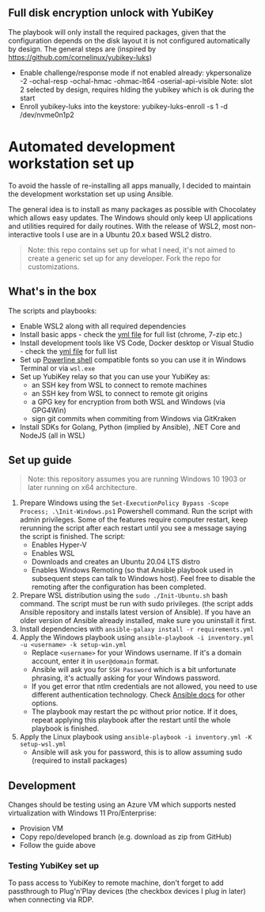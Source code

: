 ## Full disk encryption unlock with YubiKey
The playbook will only install the required packages, given that the configuration depends on the disk layout it is not configured automatically by design. The general steps are (inspired by https://github.com/cornelinux/yubikey-luks) 
- Enable challenge/response mode if not enabled already: ykpersonalize -2 -ochal-resp -ochal-hmac -ohmac-lt64 -oserial-api-visible
    Note: slot 2 selected by design, requires hlding the yubikey which is ok during the start
- Enroll yubikey-luks into the keystore: yubikey-luks-enroll -s 1 -d /dev/nvme0n1p2

















# Automated development workstation set up

To avoid the hassle of re-installing all apps manually, I decided to maintain the development workstation set up using Ansible.

The general idea is to install as many packages as possible with Chocolatey which allows easy updates. The Windows should only keep UI applications and utilities required for daily routines. With the release of WSL2, most non-interactive tools I use are in a Ubuntu 20.x based WSL2 distro.

> Note: this repo contains set up for what I need, it's not aimed to create a generic set up for any developer. Fork the repo for customizations.

## What's in the box

The scripts and playbooks:

- Enable WSL2 along with all required dependencies
- Install basic apps - check the [yml file](./windows/util-packages.yml) for full list (chrome, 7-zip etc.)
- Install development tools like VS Code, Docker desktop or Visual Studio - check the [yml file](./windows/dev-packages.yml) for full list
- Set up [Powerline shell](https://github.com/b-ryan/powerline-shell) compatible fonts so you can use it in Windows Terminal or via `wsl.exe`
- Set up YubiKey relay so that you can use your YubiKey as:
    - an SSH key from WSL to connect to remote machines
    - an SSH key from WSL to connect to remote git origins
    - a GPG key for encryption from both WSL and Windows (via GPG4Win)
    - sign git commits when commiting from Windows via GitKraken
- Install SDKs for Golang, Python (implied by Ansible), .NET Core and NodeJS (all in WSL)

## Set up guide
> Note: this repository assumes you are running Windows 10 1903 or later running on x64 architecture.

1. Prepare Windows using the `Set-ExecutionPolicy Bypass -Scope Process; .\Init-Windows.ps1` Powershell command. Run the script with admin privileges. Some of the features require computer restart, keep rerunning the script after each restart until you see a message saying the script is finished. The script:
    - Enables Hyper-V
    - Enables WSL
    - Downloads and creates an Ubuntu 20.04 LTS distro
    - Enables Windows Remoting (so that Ansible playbook used in subsequent steps can talk to Windows host). Feel free to disable the remoting after the configuration has been completed.
1. Prepare WSL distribution using the `sudo ./Init-Ubuntu.sh` bash command. The script must be run with sudo privileges. (the script adds Ansible repository and installs latest version of Ansible). If you have an older version of Ansible already installed, make sure you uninstall it first.
1. Install dependencies with `ansible-galaxy install -r requirements.yml`
1. Apply the Windows playbook using `ansible-playbook -i inventory.yml -u <username> -k setup-win.yml`
    - Replace `<username>` for your Windows username. If it's a domain account, enter it in `user@domain` format.
    - Ansible will ask you for `SSH Password` which is a bit unfortunate phrasing, it's actually asking for your Windows password.
    - If you get error that ntlm credentials are not allowed, you need to use different authentication technology. Check [Ansible docs](https://docs.ansible.com/ansible/latest/user_guide/windows_winrm.html) for other options.
    - The playbook may restart the pc without prior notice. If it does, repeat applying this playbook after the restart until the whole playbook is finished.
1. Apply the Linux playbook using `ansible-playbook -i inventory.yml -K setup-wsl.yml`
    - Ansible will ask you for password, this is to allow assuming sudo (required to install packages)

## Development

Changes should be testing using an Azure VM which supports nested virtualization with Windows 11 Pro/Enterprise:
- Provision VM
- Copy repo/developed branch (e.g. download as zip from GitHub)
- Follow the guide above

### Testing YubiKey set up
To pass access to YubiKey to remote machine, don't forget to add passthrough to Plug'n'Play devices (the checkbox devices I plug in later) when connecting via RDP.